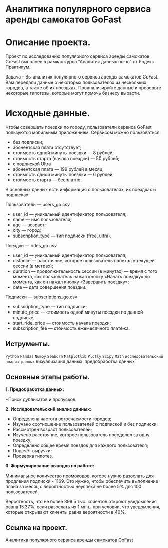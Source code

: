 # Аналитика популярного сервиса аренды самокатов GoFast

# Описание проекта.

Проект по исследованию популярного сервиса аренды самокатов GoFast выполнен в рамках курса "Аналитик данных плюс" от Яндекс Практикум.

Задача – Вы аналитик популярного сервиса аренды самокатов GoFast. Вам передали данные о некоторых пользователях из нескольких городов, а также об их поездках. Проанализируйте данные и проверьте некоторые гипотезы, которые могут помочь бизнесу вырасти.

# Исходные данные.
Чтобы совершать поездки по городу, пользователи сервиса GoFast пользуются мобильным приложением. Сервисом можно пользоваться:

* без подписки;
* абонентская плата отсутствует;
* стоимость одной минуты поездки — 8 рублей;
* стоимость старта (начала поездки) — 50 рублей;
* с подпиской Ultra
* абонентская плата — 199 рублей в месяц;
* стоимость одной минуты поездки — 6 рублей;
* стоимость старта — бесплатно.

В основных данных есть информация о пользователях, их поездках и подписках.

Пользователи — users_go.csv

* user_id — уникальный идентификатор пользователя;
* name — имя пользователя;
* age — возраст;
* city — город;
* subscription_type — тип подписки (free, ultra).

Поeздки — rides_go.csv

* user_id — уникальный идентификатор пользователя;
* distance — расстояние, которое пользователь проехал в текущей сессии (в метрах);
* duration — продолжительность сессии (в минутах) — время с того момента, как пользователь нажал кнопку «Начать поездку» до момента, как он нажал кнопку «Завершить поездку»;
* date — дата совершения поездки.

Подписки — subscriptions_go.csv

* subscription_type — тип подписки;
* minute_price — стоимость одной минуты поездки по данной подписке;
* start_ride_price — стоимость начала поездки;
* subscription_fee — стоимость ежемесячного платежа.

## Иструменты.
```Python``` ```Pandas``` ```Numpy``` ```Seaborn``` ```Matplotlib``` ```Plotly``` ```Scipy``` ```Math``` ```исследовательский анализ данных``` визуализация данных``` ```предобработка данных```

## Основные этапы работы.

__1. Предобработка данных:__

*Поиск дубликатов и пропусков.

__2. Исследовательский анализ данных:__

* Определена частота встречаемости городов;
* Изучано соотношение пользователей с подпиской и без подписки;
* Рассмотрен возраст пользователей;
* Изучено расстояние, которое пользователь преодолел за одну поездку;
* Определено общее время поездок для каждого пользователя;
* Подсчёт выручки;
* Проверка гипотез.

__3. Формулирование выводов по работе:__

Минимальное количество промокодов, которе нужно разослать для продления подписки - 1169. Это нужно, чтобы обеспечить выполнение плана за месяц с вероятностью неуспеха не более 5% для 100 пользователей.

Вероятность, что не более 399.5 тыс. клиентов откроют уведомления равна 15.37%. если разослать их 1 млн., при условии, что уведомления, которые открывают клиенты равна вероятности в 40%.

## Ссылка на проект.
[Аналитика популярного сервиса аренды самокатов GoFast](https://github.com/i13th/Yandex_Practicum_Data_Analyst/blob/main/%D0%9F%D1%80%D0%BE%D0%B5%D0%BA%D1%82_8%3A%20%D0%90%D0%BD%D0%B0%D0%BB%D0%B8%D1%82%D0%B8%D0%BA%D0%B0%20%D0%BF%D0%BE%D0%BF%D1%83%D0%BB%D1%8F%D1%80%D0%BD%D0%BE%D0%B3%D0%BE%20%D1%81%D0%B5%D1%80%D0%B2%D0%B8%D1%81%D0%B0%20%D0%B0%D1%80%D0%B5%D0%BD%D0%B4%D1%8B%20%D1%81%D0%B0%D0%BC%D0%BE%D0%BA%D0%B0%D1%82%D0%BE%D0%B2%20GoFast/%D0%90%D0%BD%D0%B0%D0%BB%D0%B8%D1%82%D0%B8%D0%BA%D0%B0%20%D0%BF%D0%BE%D0%BF%D1%83%D0%BB%D1%8F%D1%80%D0%BD%D0%BE%D0%B3%D0%BE%20%D1%81%D0%B5%D1%80%D0%B2%D0%B8%D1%81%D0%B0%20%20%D0%B0%D1%80%D0%B5%D0%BD%D0%B4%D1%8B%20%D1%81%D0%B0%D0%BC%D0%BE%D0%BA%D0%B0%D1%82%D0%BE%D0%B2%20GoFast.ipynb)
